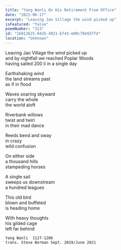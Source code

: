 ```yaml
---
title: "Yang Wanli On His Retirement From Office"
date: "2021-06-17"
excerpt: "Leaving Jao Village the wind picked up"
isFeatured: "false"
poemNumber: "313"
id: "1b012625-042b-4021-bf43-e00c70e937fd"
location: "Unknown"
---
```


Leaving Jao Village the wind picked up  
 and by nightfall we reached Poplar Woods  
 having sailed 200 li in a single day

Earthshaking wind  
 the land streams past  
 as if in flood

Waves soaring skyward  
 carry the whole  
 the world aloft

Riverbank willows  
 twist and twirl  
 in their mad dance

Reeds bend and sway  
 in crazy  
 wild confusion

On either side  
 a thousand hills  
 stampeding horses

A single sail  
 sweeps us downstream  
 a hundred leagues

This old bird  
 blown and buffeted  
 is heading home

With heavy thoughts  
 his gilded cage  
 left far behind

    Yang Wanli  1127-1206
    trans. Steve Berman Sept. 2019/June 2021
